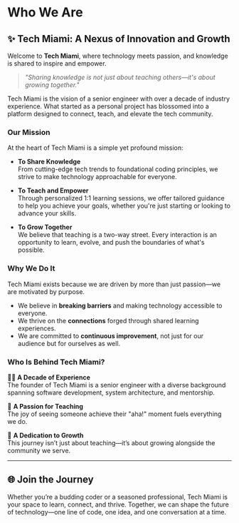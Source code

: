 # Who We Are

## ✨ Tech Miami: A Nexus of Innovation and Growth  

Welcome to **Tech Miami**, where technology meets passion, and knowledge is shared to inspire and empower.  

> _"Sharing knowledge is not just about teaching others—it's about growing together."_  

Tech Miami is the vision of a senior engineer with over a decade of industry experience. What started as a personal project has blossomed into a platform designed to connect, teach, and elevate the tech community.  

### **Our Mission**  

At the heart of Tech Miami is a simple yet profound mission:  
- **To Share Knowledge**  
  From cutting-edge tech trends to foundational coding principles, we strive to make technology approachable for everyone.  

- **To Teach and Empower**  
  Through personalized 1:1 learning sessions, we offer tailored guidance to help you achieve your goals, whether you're just starting or looking to advance your skills.  

- **To Grow Together**  
  We believe that teaching is a two-way street. Every interaction is an opportunity to learn, evolve, and push the boundaries of what's possible.  

### **Why We Do It**  

Tech Miami exists because we are driven by more than just passion—we are motivated by purpose.  
- We believe in **breaking barriers** and making technology accessible to everyone.  
- We thrive on the **connections** forged through shared learning experiences.  
- We are committed to **continuous improvement**, not just for our audience but for ourselves as well.  

### **Who Is Behind Tech Miami?**  

👨‍💻 **A Decade of Experience**  
The founder of Tech Miami is a senior engineer with a diverse background spanning software development, system architecture, and mentorship.  

🌟 **A Passion for Teaching**  
The joy of seeing someone achieve their "aha!" moment fuels everything we do.  

🌱 **A Dedication to Growth**  
This journey isn’t just about teaching—it’s about growing alongside the community we serve.  

---

## 🌐 Join the Journey  

Whether you’re a budding coder or a seasoned professional, Tech Miami is your space to learn, connect, and thrive. Together, we can shape the future of technology—one line of code, one idea, and one conversation at a time.  
